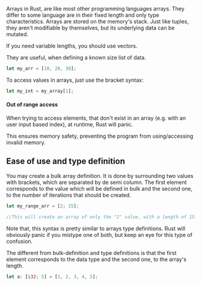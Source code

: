 Arrays in Rust, are like most other programming languages arrays. They differ to some language are in their fixed length and only type characteristics. Arrays are stored on the memory's stack. Just like tuples, they aren't modifiable by themselves, but its underlying data can be mutated.

If you need variable lengths, you should use vectors. 

They are useful, when defining a known size list of data. 

```rust
let my_arr = [10, 20, 30];
```

To access values in arrays, just use the bracket syntax:
```rust
let my_int = my_array[1];
```

#### Out of range access
When trying to access elements, that don't exist in an array (e.g. with an user input based index), at runtime, Rust will panic.  

This ensures memory safety, preventing the program from using/accessing invalid memory. 

## Ease of use and type definition
You may create a bulk array definition. It is done by surrounding two values with brackets, which are separated by de semi column. The first element corresponds to the value which will be defined in bulk and the second one, to the number of iterations that should be created.
```rust
let my_range_arr = [2; 15];

//This will create an array of only the "2" value, with a length of 15.
```

Note that, this syntax is pretty similar to arrays type definitions. Rust will obviously panic if you mistype one of both, but keep an eye for this type of confusion.

The different from bulk-definition and type definitions is that the first element corresponds to the data type and the second one, to the array's length.
```rust
let a: [i32; 5] = [1, 2, 3, 4, 5];
```